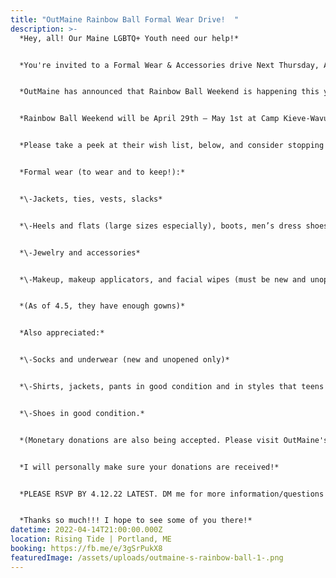 ```yaml
---
title: "OutMaine Rainbow Ball Formal Wear Drive!  "
description: >-
  *Hey, all! Our Maine LGBTQ+ Youth need our help!*  


  *You're invited to a Formal Wear & Accessories drive Next Thursday, April 14th from 5-7PM @ Rising Tide Brewery | Portland, Maine.*


  *OutMaine has announced that Rainbow Ball Weekend is happening this year! It's kind of like a Queer Prom. It sounds so cooool!!!*  


  *Rainbow Ball Weekend will be April 29th – May 1st at Camp Kieve-Wavus. OutMaine sets up a free boutique of clothes, accessories, and makeup for the youth to wear at the Rainbow Ball and to take home afterward.* 


  *Please take a peek at their wish list, below, and consider stopping by next Thursday to make a donation! (OutMaine is a nonprofit that creates more welcoming and affirming communities for Maine’s diverse queer youth in all of their intersectional identities by changing the very systems that serve them. For more information about them, you can check out their website, here: Outmaine & their Facebook: OutMaine on FB.)*


  *Formal wear (to wear and to keep!):*


  *\-Jackets, ties, vests, slacks*


  *\-Heels and flats (large sizes especially), boots, men’s dress shoes*


  *\-Jewelry and accessories*


  *\-Makeup, makeup applicators, and facial wipes (must be new and unopened only)*


  *(As of 4.5, they have enough gowns)*


  *Also appreciated:*


  *\-Socks and underwear (new and unopened only)*


  *\-Shirts, jackets, pants in good condition and in styles that teens like.*


  *\-Shoes in good condition.*


  *(Monetary donations are also being accepted. Please visit OutMaine's page for more info.)*


  *I will personally make sure your donations are received!*  


  *PLEASE RSVP BY 4.12.22 LATEST. DM me for more information/questions! OR call/text @ 207.344.5032.*


  *Thanks so much!!! I hope to see some of you there!*
datetime: 2022-04-14T21:00:00.000Z
location: Rising Tide | Portland, ME
booking: https://fb.me/e/3gSrPukX8
featuredImage: /assets/uploads/outmaine-s-rainbow-ball-1-.png
---
```

